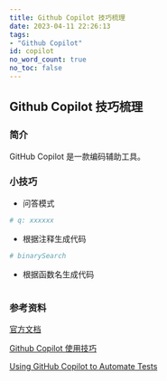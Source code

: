 ```yaml
---
title: Github Copilot 技巧梳理
date: 2023-04-11 22:26:13
tags:
- "Github Copilot"
id: copilot
no_word_count: true
no_toc: false
---
```


## Github Copilot 技巧梳理

### 简介

GitHub Copilot 是一款编码辅助工具。

### 小技巧

- 问答模式

```python
# q: xxxxxx
```

- 根据注释生成代码

```python
# binarySearch
```

- 根据函数名生成代码

```python
```

### 参考资料

[官方文档](https://docs.github.com/en/copilot/getting-started-with-github-copilot)

[Github Copilot 使用技巧](https://www.jianshu.com/p/35359b1d0636)

[Using GitHub Copilot to Automate Tests](https://applitools.com/blog/using-github-copilot-to-automate-tests/)

